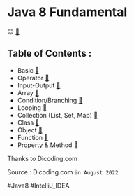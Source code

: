 # Java 8 Fundamental

:wink: [:mag_right:](https://github.com/hanihan04/FundamentalsJava8/tree/master)

## Table of Contents :
- Basic [:mag_right:](https://github.com/hanihan04/FundamentalsJava8/tree/master/src/com/dicoding/javafundamental/basic)
- Operator [:mag_right:](https://github.com/hanihan04/FundamentalsJava8/tree/master/src/com/dicoding/javafundamental/operator)
- Input-Output [:mag_right:](https://github.com/hanihan04/FundamentalsJava8/tree/master/src/com/dicoding/javafundamental/inputouput)
- Array [:mag_right:](https://github.com/hanihan04/FundamentalsJava8/tree/master/src/com/dicoding/javafundamental/array)
- Condition/Branching [:mag_right:](https://github.com/hanihan04/FundamentalsJava8/tree/master/src/com/dicoding/javafundamental/condition)
- Looping [:mag_right:](https://github.com/hanihan04/FundamentalsJava8/tree/master/src/com/dicoding/javafundamental/looping)
- Collection (List, Set, Map) [:mag_right:](https://github.com/hanihan04/FundamentalsJava8/tree/master/src/com/dicoding/javafundamental/collection)
- Class [:mag_right:](https://github.com/hanihan04/FundamentalsJava8/tree/master/src/com/dicoding/javafundamental/kelas) 
- Object [:mag_right:](https://github.com/hanihan04/FundamentalsJava8/tree/master/src/com/dicoding/javafundamental/obyek) 
- Function [:mag_right:](https://github.com/hanihan04/FundamentalsJava8/tree/master/src/com/dicoding/javafundamental/fungsi) 
- Property & Method [:mag_right:](https://github.com/hanihan04/FundamentalsJava8/tree/master/src/com/dicoding/javafundamental/propertimetode) 


Thanks to Dicoding.com

Source : Dicoding.com     `in August 2022`

#Java8 #IntelliJ_IDEA
